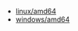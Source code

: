 
* <a href="https://caddyserver.com/api/download?os=linux&arch=amd64&p=github.com%2Fgreenpau%2Fcaddy-auth-portal%40v1.4.27&p=github.com%2Fgreenpau%2Fcaddy-authorize%40v1.3.19&p=github.com%2Fgreenpau%2Fcaddy-trace%40v1.1.7" target="_blank">linux/amd64</a>
* <a href="https://caddyserver.com/api/download?os=windows&arch=amd64&p=github.com%2Fgreenpau%2Fcaddy-auth-portal%40v1.4.27&p=github.com%2Fgreenpau%2Fcaddy-authorize%40v1.3.19&p=github.com%2Fgreenpau%2Fcaddy-trace%40v1.1.7" target="_blank">windows/amd64</a>
